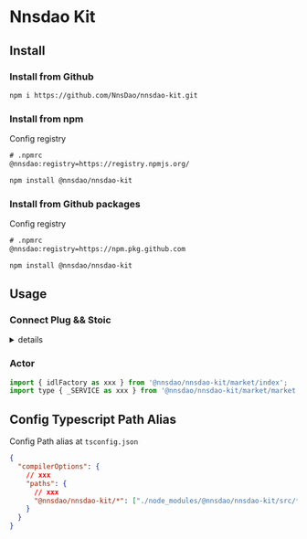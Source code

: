 # Nnsdao Kit

## Install

### Install from Github

```sh
npm i https://github.com/NnsDao/nnsdao-kit.git
```

### Install from npm

Config registry

```txt
# .npmrc
@nnsdao:registry=https://registry.npmjs.org/
```

```sh
npm install @nnsdao/nnsdao-kit
```

### Install from Github packages

Config registry

```txt
# .npmrc
@nnsdao:registry=https://npm.pkg.github.com
```

```sh
npm install @nnsdao/nnsdao-kit
```

## Usage

### Connect Plug && Stoic

<details close>
<summary>details</summary>
 
```js
// React Hooks
const verifyConnection = async () => {
  const connected = await window.ic.plug.isConnected();
  if (!connected) await window.ic.plug.requestConnect({ whitelist, host });
};

useEffect(async () => {
verifyConnection();
}, []);

````
</details>


### Actor
```js
import { idlFactory as xxx } from '@nnsdao/nnsdao-kit/market/index';
import type { _SERVICE as xxx } from '@nnsdao/nnsdao-kit/market/market.did';
````

## Config Typescript Path Alias

Config Path alias at `tsconfig.json`

```json
{
  "compilerOptions": {
    // xxx
    "paths": {
      // xxx
      "@nnsdao/nnsdao-kit/*": ["./node_modules/@nnsdao/nnsdao-kit/src/*"]
    }
  }
}
```
